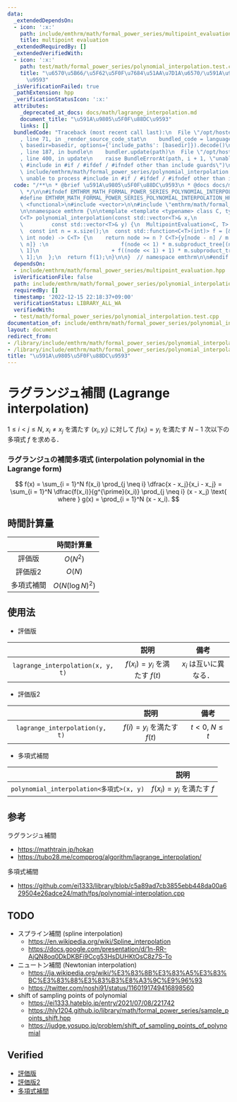 ```yaml
---
data:
  _extendedDependsOn:
  - icon: ':x:'
    path: include/emthrm/math/formal_power_series/multipoint_evaluation.hpp
    title: multipoint evaluation
  _extendedRequiredBy: []
  _extendedVerifiedWith:
  - icon: ':x:'
    path: test/math/formal_power_series/polynomial_interpolation.test.cpp
    title: "\u6570\u5B66/\u5F62\u5F0F\u7684\u51AA\u7D1A\u6570/\u591A\u9805\u5F0F\u88DC\
      \u9593"
  _isVerificationFailed: true
  _pathExtension: hpp
  _verificationStatusIcon: ':x:'
  attributes:
    _deprecated_at_docs: docs/math/lagrange_interpolation.md
    document_title: "\u591A\u9805\u5F0F\u88DC\u9593"
    links: []
  bundledCode: "Traceback (most recent call last):\n  File \"/opt/hostedtoolcache/Python/3.9.16/x64/lib/python3.9/site-packages/onlinejudge_verify/documentation/build.py\"\
    , line 71, in _render_source_code_stat\n    bundled_code = language.bundle(stat.path,\
    \ basedir=basedir, options={'include_paths': [basedir]}).decode()\n  File \"/opt/hostedtoolcache/Python/3.9.16/x64/lib/python3.9/site-packages/onlinejudge_verify/languages/cplusplus.py\"\
    , line 187, in bundle\n    bundler.update(path)\n  File \"/opt/hostedtoolcache/Python/3.9.16/x64/lib/python3.9/site-packages/onlinejudge_verify/languages/cplusplus_bundle.py\"\
    , line 400, in update\n    raise BundleErrorAt(path, i + 1, \"unable to process\
    \ #include in #if / #ifdef / #ifndef other than include guards\")\nonlinejudge_verify.languages.cplusplus_bundle.BundleErrorAt:\
    \ include/emthrm/math/formal_power_series/polynomial_interpolation.hpp: line 12:\
    \ unable to process #include in #if / #ifdef / #ifndef other than include guards\n"
  code: "/**\n * @brief \u591A\u9805\u5F0F\u88DC\u9593\n * @docs docs/math/lagrange_interpolation.md\n\
    \ */\n\n#ifndef EMTHRM_MATH_FORMAL_POWER_SERIES_POLYNOMIAL_INTERPOLATION_HPP_\n\
    #define EMTHRM_MATH_FORMAL_POWER_SERIES_POLYNOMIAL_INTERPOLATION_HPP_\n\n#include\
    \ <functional>\n#include <vector>\n\n#include \"emthrm/math/formal_power_series/multipoint_evaluation.hpp\"\
    \n\nnamespace emthrm {\n\ntemplate <template <typename> class C, typename T>\n\
    C<T> polynomial_interpolation(const std::vector<T>& x,\n                     \
    \         const std::vector<T>& y) {\n  MultipointEvaluation<C, T> m(x);\n  m.build(m.subproduct_tree[1].differential());\n\
    \  const int n = x.size();\n  const std::function<C<T>(int)> f = [&y, &m, n, &f](const\
    \ int node) -> C<T> {\n    return node >= n ? C<T>{y[node - n] / m.f_x[node -\
    \ n]} :\n                       f(node << 1) * m.subproduct_tree[(node << 1) +\
    \ 1]\n                       + f((node << 1) + 1) * m.subproduct_tree[node <<\
    \ 1];\n  };\n  return f(1);\n}\n\n}  // namespace emthrm\n\n#endif  // EMTHRM_MATH_FORMAL_POWER_SERIES_POLYNOMIAL_INTERPOLATION_HPP_\n"
  dependsOn:
  - include/emthrm/math/formal_power_series/multipoint_evaluation.hpp
  isVerificationFile: false
  path: include/emthrm/math/formal_power_series/polynomial_interpolation.hpp
  requiredBy: []
  timestamp: '2022-12-15 22:18:37+09:00'
  verificationStatus: LIBRARY_ALL_WA
  verifiedWith:
  - test/math/formal_power_series/polynomial_interpolation.test.cpp
documentation_of: include/emthrm/math/formal_power_series/polynomial_interpolation.hpp
layout: document
redirect_from:
- /library/include/emthrm/math/formal_power_series/polynomial_interpolation.hpp
- /library/include/emthrm/math/formal_power_series/polynomial_interpolation.hpp.html
title: "\u591A\u9805\u5F0F\u88DC\u9593"
---
```

# ラグランジュ補間 (Lagrange interpolation)

$1 \leq i < j \leq N,\ x_i \neq x_j$ を満たす $(x_i, y_i)$ に対して $f(x_i) = y_i$ を満たす $N - 1$ 次以下の多項式 $f$ を求める．


### ラグランジュの補間多項式 (interpolation polynomial in the Lagrange form)

$$
  f(x) = \sum_{i = 1}^N f(x_i) \prod_{j \neq i} \dfrac{x - x_j}{x_i - x_j} = \sum_{i = 1}^N \dfrac{f(x_i)}{g^{\prime}(x_i)} \prod_{j \neq i} (x - x_j) \text{ where } g(x) = \prod_{i = 1}^N (x - x_i).
$$


## 時間計算量

||時間計算量|
|:--:|:--:|
|評価版|$O(N^2)$|
|評価版2|$O(N)$|
|多項式補間|$O(N(\log{N})^2)$|


## 使用法

- 評価版

||説明|備考|
|:--:|:--:|:--:|
|`lagrange_interpolation(x, y, t)`|$f(x_i) = y_i$ を満たす $f(t)$|$x_i$ は互いに異なる．|

- 評価版2

||説明|備考|
|:--:|:--:|:--:|
|`lagrange_interpolation(y, t)`|$f(i) = y_i$ を満たす $f(t)$|$t < 0,\ N \leq t$|

- 多項式補間

||説明|
|:--:|:--:|
|`polynomial_interpolation<多項式>(x, y)`|$f(x_i) = y_i$ を満たす $f$|


## 参考

ラグランジュ補間
- https://mathtrain.jp/hokan
- https://tubo28.me/compprog/algorithm/lagrange_interpolation/

多項式補間
- https://github.com/ei1333/library/blob/c5a89ad7cb3855ebb448da00a629504e26adce24/math/fps/polynomial-interpolation.cpp


## TODO

- スプライン補間 (spline interpolation)
  - https://en.wikipedia.org/wiki/Spline_interpolation
  - https://docs.google.com/presentation/d/1n-RR-AjQN8oq0DkDKBFi9Ccg53HsDUHKtOsC8z7S-To
- ニュートン補間 (Newtonian interpolation)
  - https://ja.wikipedia.org/wiki/%E3%83%8B%E3%83%A5%E3%83%BC%E3%83%88%E3%83%B3%E8%A3%9C%E9%96%93
  - https://twitter.com/noshi91/status/1160191749416898560
- shift of sampling points of polynomial
  - https://ei1333.hateblo.jp/entry/2021/07/08/221742
  - https://hly1204.github.io/library/math/formal_power_series/sample_points_shift.hpp
  - https://judge.yosupo.jp/problem/shift_of_sampling_points_of_polynomial


## Verified

- [評価版](https://atcoder.jp/contests/arc033/submissions/10088080)
- [評価版2](https://atcoder.jp/contests/arc033/submissions/10510969)
- [多項式補間](https://judge.yosupo.jp/submission/3794)
